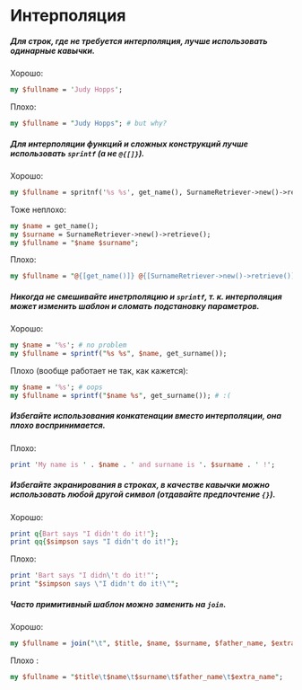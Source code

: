 Интерполяция
============

##### Для строк, где не требуется интерполяция, лучше использовать одинарные кавычки.

Хорошо:
```perl
my $fullname = 'Judy Hopps';
```

Плохо:
```perl
my $fullname = "Judy Hopps"; # but why?
```

##### Для интерполяции функций и сложных конструкций лучше использовать `sprintf` (а не `@{[]}`).

Хорошо:
```perl
my $fullname = spritnf('%s %s', get_name(), SurnameRetriever->new()->retrieve());
```

Тоже неплохо:
```perl
my $name = get_name();
my $surname = SurnameRetriever->new()->retrieve();
my $fullname = "$name $surname";
```

Плохо:
```perl
my $fullname = "@{[get_name()]} @{[SurnameRetriever->new()->retrieve()]}"; # is it even valid?
```

##### Никогда не смешивайте инетрполяцию и `sprintf`, т. к. интерполяция может изменить шаблон и сломать подстановку параметров.

Хорошо:
```perl
my $name = '%s'; # no problem
my $fullname = sprintf("%s %s", $name, get_surname());
```

Плохо (вообще работает не так, как кажется):
```perl
my $name = '%s'; # oops
my $fullname = sprintf("$name %s", get_surname()); # :(
```

##### Избегайте использования конкатенации вместо интерполяции, она плохо воспринимается.

Плохо:
```perl
print 'My name is ' . $name . ' and surname is '. $surname . ' !';
```

##### Избегайте экранирования в строках, в качестве кавычки можно использовать любой другой символ (отдавайте предпочтение `{}`).

Хорошо:
```perl
print q{Bart says "I didn't do it!"};
print qq{$simpson says "I didn't do it!"};
```

Плохо:
```perl
print 'Bart says "I didn\'t do it!"';
print "$simpson says \"I didn't do it!\"";
```

##### Часто примитивный шаблон можно заменить на `join`.

Хорошо:
```perl
my $fullname = join("\t", $title, $name, $surname, $father_name, $extra_name);
```

Плохо :
```perl
my $fullname = "$title\t$name\t$surname\t$father_name\t$extra_name";
```

